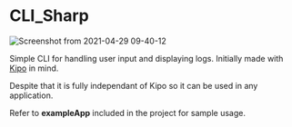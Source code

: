 # CLI_Sharp
![Screenshot from 2021-04-29 09-40-12](https://user-images.githubusercontent.com/32412218/116517546-6a4c1600-a8cf-11eb-91f6-6a2a63754755.png)

Simple CLI for handling user input and displaying logs. Initially made with [Kipo](https://github.com/Nequss/Kipo) in mind.

Despite that it is fully independant of Kipo so it can be used in any application.

Refer to **exampleApp** included in the project for sample usage. 
